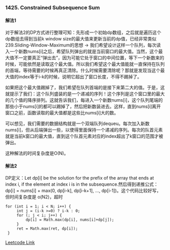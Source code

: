 ### 1425. Constrained Subsequence Sum

#### 解法1
对于解法2的DP方式进行整理可知：先形成一个初始dp数组，之后就是遍历这个dp数组去得到当前k window size的最大值来更新当前的dp值，已经非常类似239.Sliding-Window-Maximum的思想 -> 我们希望设计这样一个队列，每次读入一个新数nums[i]之后，希望队列弹出的就是当前窗口的最大值。当然，这个最大值不一定要真正“弹出去”，因为可能它处于窗口的中间位置，等下一个新数来的时候，可能依然是读取这个最大值。所以我们希望这个最大值能就一直保持在队列的首端，等待需要的时候再真正清除。什么时候需要清除呢？那就是发现当这个最大值的index等于i-k的时候，说明它超出了窗口长度，不得不踢掉了。

如果把这个最大值踢掉了，我们希望在队列首端的是接下来第二大的值。于是，这就提示了我们：这个队列盛装的是一个递减的序列！这个序列是这个窗口里的最大的几个值的降序排列。这就告诉我们，每进入一个新数nums[i]，这个队列尾端的那些小于nums[i]的都可以踢掉了，然后把新数装进去。这样，直到nums[i]离开窗口之前，函数读取的最大值都是这些比nums[i]大的数。

可以想见，我们需要的数据结构就是一个双端队列dequeu。每次加入新数nums[i]，但从后端弹出一些，以使得里面保持一个递减的序列。每次的队首元素就是当前k窗口的最大值，直到这个队首元素对应的index超出了k窗口的范围才被弹出。

这种解法的时间复杂度是O(N)。

#### 解法2
DP定义：Let dp[i] be the solution for the prefix of the array that ends at index i, if the element at index i is in the subsequence.然后得到递推公式：dp[i] = nums[i] + max(0, dp[i-k], dp[i-k+1], ..., dp[i-1])。这个代码比较好写，但时间复杂度是 o(N2)，超时

````
for (int i = 1; i < N; i++) {
     int j = (i-k >=0) ? i-k : 0;
     for (; j < i; j++) {
         dp[i] = Math.max(dp[i], nums[i]+dp[j]);
     }
     ret = Math.max(ret, dp[i]);
 }
 ````


[Leetcode Link](https://leetcode.com/problems/constrained-subsequence-sum/)
